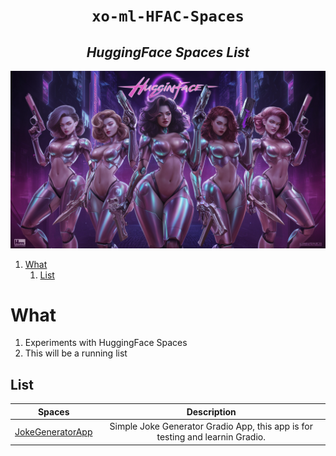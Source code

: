 <h1 align="center"><code> xo-ml-HFAC-Spaces </code></h1>
<h2 align="center"><i> HuggingFace Spaces List </i></h2>

[![](./gfx/xo1.webp)](https://x.com/xyizko)

1. [What](#what)
   1. [List](#list)


# What 

1. Experiments with HuggingFace Spaces 
2. This will be a running list 

## List 

Spaces | Description
:--: | :--:
[JokeGeneratorApp](https://huggingface.co/spaces/xyizko/xo-JokeGen-NoAI) | Simple Joke Generator Gradio App, this app is for testing and learnin Gradio.